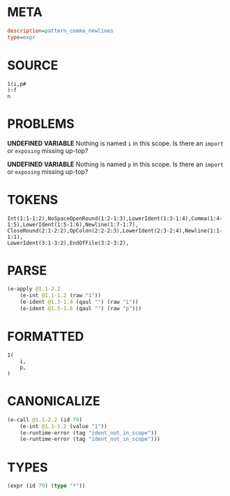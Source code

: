 # META
~~~ini
description=pattern_comma_newlines
type=expr
~~~
# SOURCE
~~~roc
1(i,p#
):f
n
~~~
# PROBLEMS
**UNDEFINED VARIABLE**
Nothing is named `i` in this scope.
Is there an `import` or `exposing` missing up-top?

**UNDEFINED VARIABLE**
Nothing is named `p` in this scope.
Is there an `import` or `exposing` missing up-top?

# TOKENS
~~~zig
Int(1:1-1:2),NoSpaceOpenRound(1:2-1:3),LowerIdent(1:3-1:4),Comma(1:4-1:5),LowerIdent(1:5-1:6),Newline(1:7-1:7),
CloseRound(2:1-2:2),OpColon(2:2-2:3),LowerIdent(2:3-2:4),Newline(1:1-1:1),
LowerIdent(3:1-3:2),EndOfFile(3:2-3:2),
~~~
# PARSE
~~~clojure
(e-apply @1.1-2.2
	(e-int @1.1-1.2 (raw "1"))
	(e-ident @1.3-1.4 (qaul "") (raw "i"))
	(e-ident @1.5-1.6 (qaul "") (raw "p")))
~~~
# FORMATTED
~~~roc
1(
	i,
	p,
)
~~~
# CANONICALIZE
~~~clojure
(e-call @1.1-2.2 (id 79)
	(e-int @1.1-1.2 (value "1"))
	(e-runtime-error (tag "ident_not_in_scope"))
	(e-runtime-error (tag "ident_not_in_scope")))
~~~
# TYPES
~~~clojure
(expr (id 79) (type "*"))
~~~
